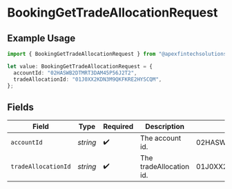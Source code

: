 # BookingGetTradeAllocationRequest

## Example Usage

```typescript
import { BookingGetTradeAllocationRequest } from "@apexfintechsolutions/ascend-sdk/models/operations";

let value: BookingGetTradeAllocationRequest = {
  accountId: "02HASWB2DTMRT3DAM45P56J2T2",
  tradeAllocationId: "01J0XX2KDN3M9QKFKRE2HYSCQM",
};
```

## Fields

| Field                      | Type                       | Required                   | Description                | Example                    |
| -------------------------- | -------------------------- | -------------------------- | -------------------------- | -------------------------- |
| `accountId`                | *string*                   | :heavy_check_mark:         | The account id.            | 02HASWB2DTMRT3DAM45P56J2T2 |
| `tradeAllocationId`        | *string*                   | :heavy_check_mark:         | The tradeAllocation id.    | 01J0XX2KDN3M9QKFKRE2HYSCQM |